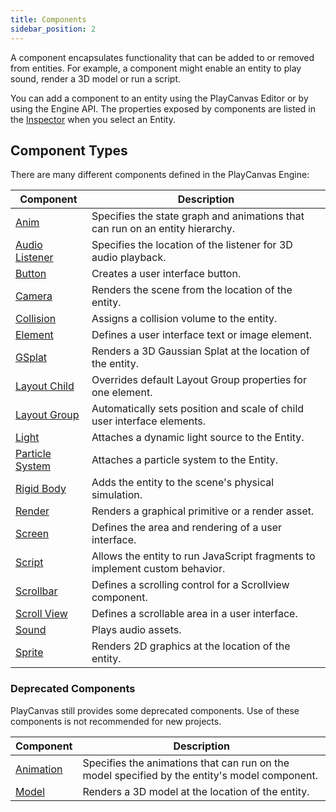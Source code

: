 ```yaml
---
title: Components
sidebar_position: 2
---
```


A component encapsulates functionality that can be added to or removed from entities. For example, a component might enable an entity to play sound, render a 3D model or run a script.

You can add a component to an entity using the PlayCanvas Editor or by using the Engine API. The properties exposed by components are listed in the [Inspector](/user-manual/editor/inspector) when you select an Entity.

## Component Types

There are many different components defined in the PlayCanvas Engine:

| Component                                                        | Description                                                                   |
| ---------------------------------------------------------------- | ----------------------------------------------------------------------------- |
| [Anim](/user-manual/scenes/components/anim)                      | Specifies the state graph and animations that can run on an entity hierarchy. |
| [Audio Listener](/user-manual/scenes/components/audiolistener)   | Specifies the location of the listener for 3D audio playback.                 |
| [Button](/user-manual/scenes/components/button)                  | Creates a user interface button.                                              |
| [Camera](/user-manual/scenes/components/camera)                  | Renders the scene from the location of the entity.                            |
| [Collision](/user-manual/scenes/components/collision)            | Assigns a collision volume to the entity.                                     |
| [Element](/user-manual/scenes/components/element)                | Defines a user interface text or image element.                               |
| [GSplat](/user-manual/scenes/components/gsplat)                  | Renders a 3D Gaussian Splat at the location of the entity.                    |
| [Layout Child](/user-manual/scenes/components/layout-child)      | Overrides default Layout Group properties for one element.                    |
| [Layout Group](/user-manual/scenes/components/layout-group)      | Automatically sets position and scale of child user interface elements.       |
| [Light](/user-manual/scenes/components/light)                    | Attaches a dynamic light source to the Entity.                                |
| [Particle System](/user-manual/scenes/components/particlesystem) | Attaches a particle system to the Entity.                                     |
| [Rigid Body](/user-manual/scenes/components/rigidbody)           | Adds the entity to the scene's physical simulation.                           |
| [Render](/user-manual/scenes/components/render)                  | Renders a graphical primitive or a render asset.                              |
| [Screen](/user-manual/scenes/components/screen)                  | Defines the area and rendering of a user interface.                           |
| [Script](/user-manual/scenes/components/script)                  | Allows the entity to run JavaScript fragments to implement custom behavior.   |
| [Scrollbar](/user-manual/scenes/components/scrollbar)            | Defines a scrolling control for a Scrollview component.                       |
| [Scroll View](/user-manual/scenes/components/scrollview)         | Defines a scrollable area in a user interface.                                |
| [Sound](/user-manual/scenes/components/sound)                    | Plays audio assets.                                                           |
| [Sprite](/user-manual/scenes/components/sprite)                  | Renders 2D graphics at the location of the entity.                            |

### Deprecated Components

PlayCanvas still provides some deprecated components. Use of these components is not recommended for new projects.

| Component                                             | Description                                                                                   |
| ----------------------------------------------------- | --------------------------------------------------------------------------------------------- |
| [Animation](/user-manual/scenes/components/animation) | Specifies the animations that can run on the model specified by the entity's model component. |
| [Model](/user-manual/scenes/components/model)         | Renders a 3D model at the location of the entity.                                             |
